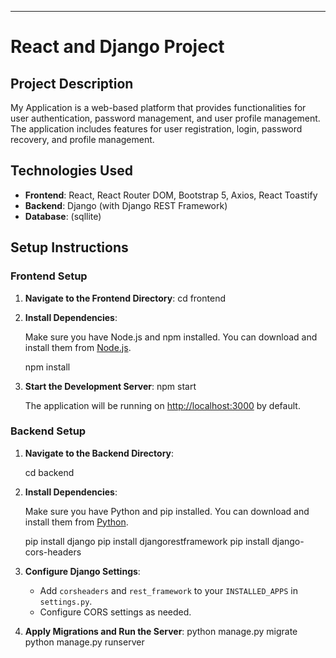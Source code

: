 
---
# React and Django Project

## Project Description

My Application is a web-based platform that provides functionalities for user authentication, password management, and user profile management. The application includes features for user registration, login, password recovery, and profile management.

## Technologies Used

- **Frontend**: React, React Router DOM, Bootstrap 5, Axios, React Toastify
- **Backend**: Django (with Django REST Framework)
- **Database**: (sqllite)

## Setup Instructions

### Frontend Setup

1. **Navigate to the Frontend Directory**:
   cd frontend

2. **Install Dependencies**:

   Make sure you have Node.js and npm installed. You can download and install them from [Node.js](https://nodejs.org/).

   npm install


3. **Start the Development Server**:
   npm start
   

   The application will be running on [http://localhost:3000](http://localhost:3000) by default.

### Backend Setup

1. **Navigate to the Backend Directory**:

   cd backend

2. **Install Dependencies**:

   Make sure you have Python and pip installed. You can download and install them from [Python](https://www.python.org/).

   pip install django
   pip install djangorestframework
   pip install django-cors-headers

3. **Configure Django Settings**:

   - Add `corsheaders` and `rest_framework` to your `INSTALLED_APPS` in `settings.py`.
   - Configure CORS settings as needed.

4. **Apply Migrations and Run the Server**:
   python manage.py migrate
   python manage.py runserver
   
